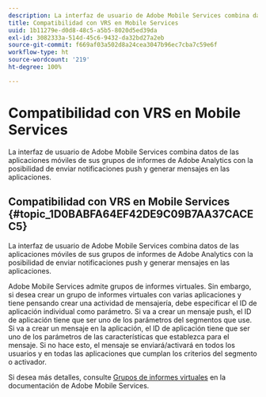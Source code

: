 ```yaml
---
description: La interfaz de usuario de Adobe Mobile Services combina datos de las aplicaciones móviles de sus grupos de informes de Adobe Analytics con la posibilidad de enviar notificaciones push y generar mensajes en las aplicaciones.
title: Compatibilidad con VRS en Mobile Services
uuid: 1b11279e-d0d8-48c5-a5b5-8020d5ed39da
exl-id: 3082333a-514d-45c6-9432-da32bd27a2eb
source-git-commit: f669af03a502d8a24cea3047b96ec7cba7c59e6f
workflow-type: ht
source-wordcount: '219'
ht-degree: 100%

---
```


# Compatibilidad con VRS en Mobile Services

La interfaz de usuario de Adobe Mobile Services combina datos de las aplicaciones móviles de sus grupos de informes de Adobe Analytics con la posibilidad de enviar notificaciones push y generar mensajes en las aplicaciones.

## Compatibilidad con VRS en Mobile Services {#topic_1D0BABFA64EF42DE9C09B7AA37CACEC5}

La interfaz de usuario de Adobe Mobile Services combina datos de las aplicaciones móviles de sus grupos de informes de Adobe Analytics con la posibilidad de enviar notificaciones push y generar mensajes en las aplicaciones.

Adobe Mobile Services admite grupos de informes virtuales. Sin embargo, si desea crear un grupo de informes virtuales con varias aplicaciones y tiene pensando crear una actividad de mensajería, debe especificar el ID de aplicación individual como parámetro. Si va a crear un mensaje push, el ID de aplicación tiene que ser uno de los parámetros del segmentos que use. Si va a crear un mensaje en la aplicación, el ID de aplicación tiene que ser uno de los parámetros de las características que establezca para el mensaje. Si no hace esto, el mensaje se enviará/activará en todos los usuarios y en todas las aplicaciones que cumplan los criterios del segmento o activador.

Si desea más detalles, consulte [Grupos de informes virtuales](https://experienceleague.adobe.com/docs/mobile-services/using/manage-apps-ug/c-mob-vrs.html?lang=es) en la documentación de Adobe Mobile Services.
